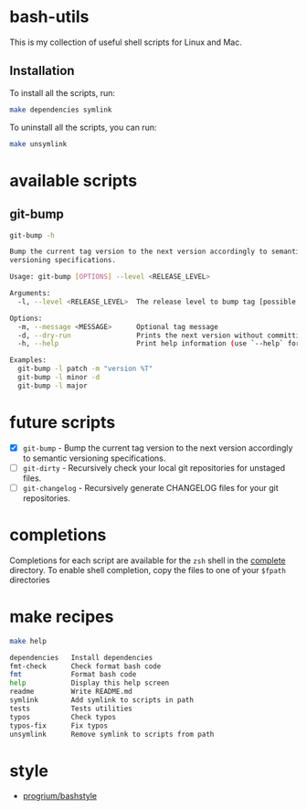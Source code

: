 # bash-utils

This is my collection of useful shell scripts for Linux and Mac.

## Installation

To install all the scripts, run:

```sh
make dependencies symlink
```

To uninstall all the scripts, you can run:

```sh
make unsymlink
```

# available scripts

## git-bump

```sh
git-bump -h

Bump the current tag version to the next version accordingly to semantic
versioning specifications.

Usage: git-bump [OPTIONS] --level <RELEASE_LEVEL>

Arguments:
  -l, --level <RELEASE_LEVEL>  The release level to bump tag [possible values: patch, minor, major]

Options:
  -m, --message <MESSAGE>      Optional tag message
  -d, --dry-run                Prints the next version without committing anything
  -h, --help                   Print help information (use `--help` for more detail)

Examples:
  git-bump -l patch -m "version %T"
  git-bump -l minor -d
  git-bump -l major
```

# future scripts

- [x] `git-bump` - Bump the current tag version to the next version accordingly to
  semantic versioning specifications.
- [ ] `git-dirty` - Recursively check your local git repositories for unstaged files.
- [ ] `git-changelog` - Recursively generate CHANGELOG files for your git repositories.

# completions

Completions for each script are available for the `zsh` shell in the
[complete](https://github.com/rodmoioliveira/bash-utils/tree/main/complete) directory.
To enable shell completion, copy the files to one of your `$fpath` directories

# make recipes

```sh
make help

dependencies   Install dependencies
fmt-check      Check format bash code
fmt            Format bash code
help           Display this help screen
readme         Write README.md
symlink        Add symlink to scripts in path
tests          Tests utilities
typos          Check typos
typos-fix      Fix typos
unsymlink      Remove symlink to scripts from path
```

# style

- [progrium/bashstyle](https://gist.github.com/outro56/4a2403ae8fefdeb832a5)
